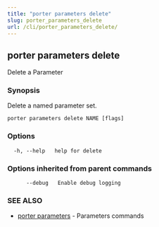 ```yaml
---
title: "porter parameters delete"
slug: porter_parameters_delete
url: /cli/porter_parameters_delete/
---
```

## porter parameters delete

Delete a Parameter

### Synopsis

Delete a named parameter set.

```
porter parameters delete NAME [flags]
```

### Options

```
  -h, --help   help for delete
```

### Options inherited from parent commands

```
      --debug   Enable debug logging
```

### SEE ALSO

* [porter parameters](/cli/porter_parameters/)	 - Parameters commands

